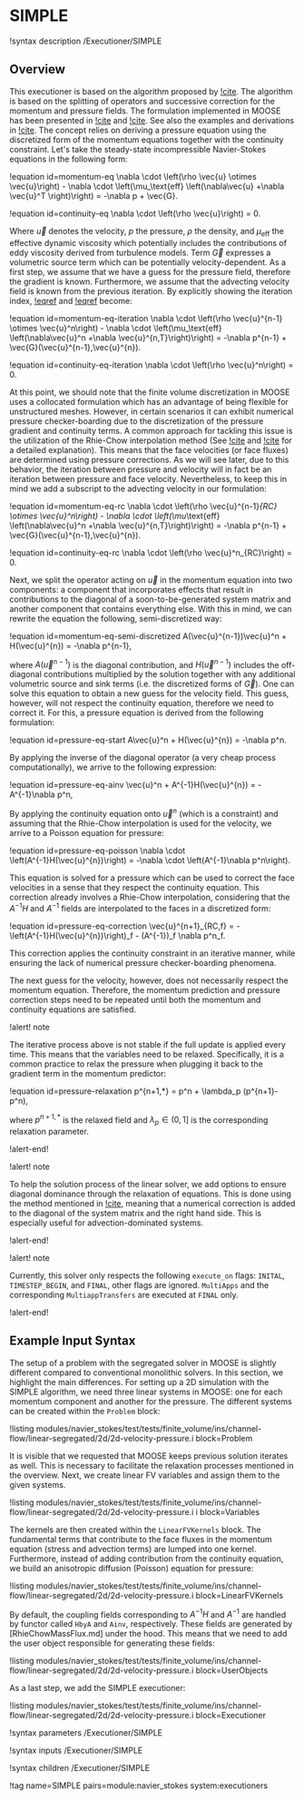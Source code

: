# SIMPLE

!syntax description /Executioner/SIMPLE

## Overview

This executioner is based on the algorithm proposed by [!cite](patankar1983calculation). The algorithm
is based on the splitting of operators and successive correction for the momentum and pressure fields.
The formulation implemented in MOOSE has been presented in [!cite](jasak1996error) and [!cite](juretic2005error).
See also the examples and derivations in [!cite](moukalled2016finite).
The concept relies on deriving a pressure equation using the discretized form of the momentum
equations together with the continuity constraint. Let's take the steady-state incompressible Navier-Stokes equations
in the following form:

!equation id=momentum-eq
\nabla \cdot \left(\rho \vec{u} \otimes \vec{u}\right) - \nabla \cdot \left(\mu_\text{eff} \left(\nabla\vec{u} +\nabla \vec{u}^T \right)\right) = -\nabla p + \vec{G}.

!equation id=continuity-eq
\nabla \cdot \left(\rho \vec{u}\right) = 0.

Where $\vec{u}$ denotes the velocity, $p$ the pressure, $\rho$ the density, and $\mu_\text{eff}$ the effective dynamic viscosity
which potentially includes the contributions of eddy viscosity derived from turbulence models.
Term $\vec{G}$ expresses a volumetric source term which can be potentially velocity-dependent.
As a first step, we assume that we have a guess for the pressure field, therefore the gradient is known. Furthermore, we assume that
the advecting velocity field is known from the previous iteration. By explicitly showing the iteration index,
[!eqref](momentum-eq) and [!eqref](continuity-eq) become:

!equation id=momentum-eq-iteration
\nabla \cdot \left(\rho \vec{u}^{n-1} \otimes \vec{u}^n\right) - \nabla \cdot \left(\mu_\text{eff} \left(\nabla\vec{u}^n +\nabla \vec{u}^{n,T}\right)\right) = -\nabla p^{n-1} + \vec{G}(\vec{u}^{n-1},\vec{u}^{n}).

!equation id=continuity-eq-iteration
\nabla \cdot \left(\rho \vec{u}^n\right) = 0.

At this point, we should note that the finite volume discretization in MOOSE uses a collocated formulation which has an advantage
of being flexible for unstructured meshes. However, in certain scenarios it can exhibit numerical pressure checker-boarding
due to the discretization of the pressure gradient and continuity terms. A common approach for tackling this issue is the
utilization of the Rhie-Chow interpolation method (See [!cite](rhie1983numerical) and [!cite](moukalled2016finite) for a detailed
explanation). This means that the face velocities (or face fluxes) are determined using pressure corrections. As we will see
later, due to this behavior, the iteration between pressure and velocity will in fact be an iteration between
pressure and face velocity. Nevertheless, to keep this in mind we add a subscript to the advecting velocity in our formulation:

!equation id=momentum-eq-rc
\nabla \cdot \left(\rho \vec{u}^{n-1}_{RC} \otimes \vec{u}^n\right) - \nabla \cdot \left(\mu_\text{eff} \left(\nabla\vec{u}^n +\nabla \vec{u}^{n,T}\right)\right) = -\nabla p^{n-1} + \vec{G}(\vec{u}^{n-1},\vec{u}^{n}).

!equation id=continuity-eq-rc
\nabla \cdot \left(\rho \vec{u}^n_{RC}\right) = 0.

Next, we split the operator acting on $\vec{u}$ in the momentum equation into two components: a component that incorporates effects
that result in contributions to the diagonal of a soon-to-be-generated system matrix and another component that contains
everything else. With this in mind, we can rewrite the equation the following, semi-discretized way:

!equation id=momentum-eq-semi-discretized
A(\vec{u}^{n-1})\vec{u}^n + H(\vec{u}^{n}) = -\nabla p^{n-1},

where $A(\vec{u}^{n-1})$ is the diagonal contribution, and $H(\vec{u}^{n-1})$ includes the off-diagonal contributions
multiplied by the solution together with any additional volumetric source and sink terms (i.e. the discretized forms of $\vec{G}$).
One can solve this equation to obtain a new guess for the velocity field. This guess, however, will not respect the
continuity equation, therefore we need to correct it. For this, a pressure equation is derived from the following formulation:

!equation id=pressure-eq-start
A\vec{u}^n + H(\vec{u}^{n}) = -\nabla p^n.

By applying the inverse of the diagonal operator (a very cheap process computationally), we arrive to the following expression:

!equation id=pressure-eq-ainv
\vec{u}^n + A^{-1}H(\vec{u}^{n}) = -A^{-1}\nabla p^n,

By applying the continuity equation onto $\vec{u}^n$ (which is a constraint) and assuming that the Rhie-Chow
interpolation is used for the velocity, we arrive to a Poisson equation for pressure:

!equation id=pressure-eq-poisson
\nabla \cdot \left(A^{-1}H(\vec{u}^{n})\right) = -\nabla \cdot \left(A^{-1}\nabla p^n\right).

This equation is solved for a pressure which can be used to correct the face velocities in a sense that they
respect the continuity equation. This correction already involves a Rhie-Chow interpolation, considering that
the $A^{-1}H$ and $A^{-1}$ fields are interpolated to the faces in a discretized form:

!equation id=pressure-eq-correction
\vec{u}^{n+1}_{RC,f} = - \left(A^{-1}H(\vec{u}^{n})\right)_f - (A^{-1})_f \nabla p^n_f.

This correction applies the continuity constraint in an iterative manner, while ensuring the lack of
numerical pressure checker-boarding phenomena.

The next guess for the velocity, however, does not necessarily respect the momentum equation. Therefore,
the momentum prediction and pressure correction steps need to be repeated until both the momentum and
continuity equations are satisfied.

!alert! note

The iterative process above is not stable if the full update is applied every time. This means that the
variables need to be relaxed. Specifically, it is a common practice to relax the pressure when plugging it
back to the gradient term in the momentum predictor:

!equation id=pressure-relaxation
p^{n+1,*} = p^n + \lambda_p (p^{n+1}-p^n),

where $p^{n+1,*}$ is the relaxed field and $\lambda_p \in (0,1]$ is the corresponding relaxation parameter.

!alert-end!

!alert! note

To help the solution process of the linear solver, we add options to ensure diagonal dominance through
the relaxation of equations. This is done using the method mentioned in [!cite](juretic2005error), meaning that
a numerical correction is added to the diagonal of the system matrix and the right hand side. This is
especially useful for advection-dominated systems.

!alert-end!

!alert! note

Currently, this solver only respects the following `execute_on` flags: `INITAL`, `TIMESTEP_BEGIN`, and `FINAL`, other flags are ignored. `MultiApps` and the corresponding `MultiappTransfers` are executed at `FINAL` only.

!alert-end!

## Example Input Syntax

The setup of a problem with the segregated solver in MOOSE is slightly different compared to
conventional monolithic solvers. In this section, we highlight the main differences.
For setting up a 2D simulation with the SIMPLE algorithm, we need three linear systems in MOOSE:
one for each momentum component and another for the pressure. The different systems
can be created within the `Problem` block:

!listing modules/navier_stokes/test/tests/finite_volume/ins/channel-flow/linear-segregated/2d/2d-velocity-pressure.i block=Problem

It is visible that we requested that MOOSE keeps previous solution iterates as well. This is necessary to
facilitate the relaxation processes mentioned in the overview. Next, we create linear FV variables and assign them to the
given systems.

!listing modules/navier_stokes/test/tests/finite_volume/ins/channel-flow/linear-segregated/2d/2d-velocity-pressure.i i block=Variables

The kernels are then created within the `LinearFVKernels` block. The fundamental terms that contribute to the
face fluxes in the momentum equation (stress and advection terms) are lumped into one kernel. Furthermore,
instead of adding contribution from the continuity equation, we build an anisotropic diffusion (Poisson) equation for
pressure:

!listing modules/navier_stokes/test/tests/finite_volume/ins/channel-flow/linear-segregated/2d/2d-velocity-pressure.i block=LinearFVKernels

By default, the coupling fields corresponding to $A^{-1}H$ and $A^{-1}$ are handled by functor
called `HbyA` and `Ainv`, respectively. These fields are generated by [RhieChowMassFlux.md] under the hood.
This means that we need to add the user object responsible for generating these fields:

!listing modules/navier_stokes/test/tests/finite_volume/ins/channel-flow/linear-segregated/2d/2d-velocity-pressure.i block=UserObjects

As a last step, we add the SIMPLE executioner:

!listing modules/navier_stokes/test/tests/finite_volume/ins/channel-flow/linear-segregated/2d/2d-velocity-pressure.i block=Executioner

!syntax parameters /Executioner/SIMPLE

!syntax inputs /Executioner/SIMPLE

!syntax children /Executioner/SIMPLE

!tag name=SIMPLE pairs=module:navier_stokes system:executioners
